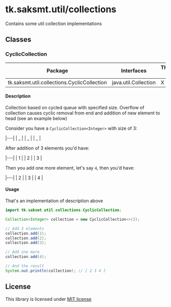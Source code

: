 # tk.saksmt.util/collections

Contains some util collection implementations

## Classes

### CyclicCollection

| Package | Interfaces  | Thread-Safe |
|---------|-------------|-------|
| tk.saksmt.util.collections.CyclicCollection | java.util.Collection | X |


#### Description

Collection based on cycled queue with specified size. Overflow of collection causes cyclic removal from end and addition of new element to head (see an example below)

Consider you have a `CyclicCollection<Integer>` with size of 3:

|---|
| _ |
| _ |
| _ |

After addition of 3 elements you'd have:

|---|
| 1 |
| 2 |
| 3 |

Then you add one more element, let's say `4`, then you'd have:

|---|
| 2 |
| 3 |
| 4 |

#### Usage

That's an implementation of description above

```java
import tk.saksmt.util.collections.CyclicCollection;

Collection<Integer> collection = new CyclicCollection<>(3);

// Add 3 elements
collection.add(1);
collection.add(2);
collection.add(3);

// Add one more
collection.add(4);

// And the result
System.out.println(collection); // [ 2 3 4 ] 
```

## License

This library is licensed under [MIT license](https://github.com/saksmt/util-collections/blob/develop/LICENSE)
